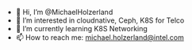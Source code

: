 - 👋 Hi, I’m @MichaelHolzerland
- 👀 I’m interested in cloudnative, Ceph, K8S for Telco
- 🌱 I’m currently learning K8S Networking
- 📫 How to reach me: michael.holzerland@intel.com

<!---
MichaelHolzerland/MichaelHolzerland is a ✨ special ✨ repository because its `README.md` (this file) appears on your GitHub profile.
You can click the Preview link to take a look at your changes.
--->
